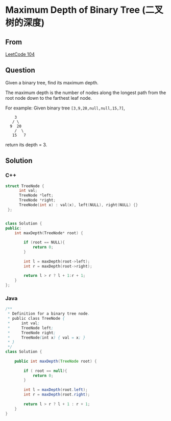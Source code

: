 # Maximum Depth of Binary Tree (二叉树的深度)



## From

[LeetCode 104](https://leetcode.com/problems/maximum-depth-of-binary-tree/)



## Question

Given a binary tree, find its maximum depth.

The maximum depth is the number of nodes along the longest path from the root node down to the farthest leaf node.

For example:
Given binary tree `[3,9,20,null,null,15,7]`,

```
    3
   / \
  9  20
    /  \
   15   7
```

return its depth = 3.



## Solution  



### C++

```c++
struct TreeNode {
      int val;
      TreeNode *left;
      TreeNode *right;
      TreeNode(int x) : val(x), left(NULL), right(NULL) {}
 };


class Solution {
public:
    int maxDepth(TreeNode* root) {
        
        if (root == NULL){
            return 0;
        }
        
        int l = maxDepth(root->left);
        int r = maxDepth(root->right);
        
        return l > r ? l + 1:r + 1;
    }
};
```

### Java

```java
/**
 * Definition for a binary tree node.
 * public class TreeNode {
 *     int val;
 *     TreeNode left;
 *     TreeNode right;
 *     TreeNode(int x) { val = x; }
 * }
 */
class Solution {
    
    public int maxDepth(TreeNode root) {
        
        if ( root == null){
            return 0;
        }
        
        int l = maxDepth(root.left);
        int r = maxDepth(root.right);
        
        return l > r ? l + 1 : r + 1;
    }
}
```
